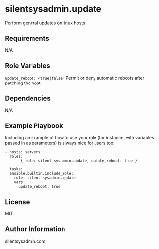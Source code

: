 silentsysadmin.update
=========

Perform general updates on linux hosts

Requirements
------------

N/A

Role Variables
--------------

`update_reboot: <true|false>` Permit or deny automatic reboots after patching the host

Dependencies
------------

N/A

Example Playbook
----------------

Including an example of how to use your role (for instance, with variables passed in as parameters) is always nice for users too:

    - hosts: servers
      roles:
         - { role: silent-sysadmin.update, update_reboot: true }
    
      tasks:
      ansible.builtin.include_role:
        role: silent-sysadmin.update
        vars:
          update_reboot: true

License
-------

MIT

Author Information
------------------

silentsysadmin.com